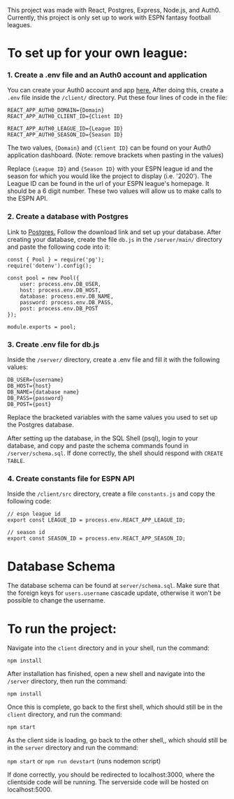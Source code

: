 This project was made with React, Postgres, Express, Node.js, and Auth0.
Currently, this project is only set up to work with ESPN fantasy football leagues.


# To set up for your own league: 


### 1. Create a .env file and an Auth0 account and application
You can create your Auth0 account and app [here.](https://auth0.com/) After doing this, create a `.env` file inside the `/client/` directory. Put these four lines of code in the file:

```
REACT_APP_AUTH0_DOMAIN={Domain}
REACT_APP_AUTH0_CLIENT_ID={Client ID}

REACT_APP_AUTH0_LEAGUE_ID={League ID}
REACT_APP_AUTH0_SEASON_ID={Season ID}
```

The two values, `{Domain}` and `{Client ID}` can be found on your Auth0 application dashboard. (Note: remove brackets when pasting in the values)

Replace `{League ID}` and `{Season ID}` with your ESPN league id and the season for which you would like the project to display (i.e. '2020'). The League ID can be found in the url of your ESPN league's homepage. It should be a 6 digit number. These two values will allow us to make calls to the ESPN API.


### 2. Create a database with Postgres
Link to [Postgres.](https://www.postgresql.org/) Follow the download link and set up your database. After creating your database, create the file `db.js` in the `/server/main/` directory and paste the following code into it:

```
const { Pool } = require('pg');
require('dotenv').config();

const pool = new Pool({
    user: process.env.DB_USER,
    host: process.env.DB_HOST,
    database: process.env.DB_NAME,
    password: process.env.DB_PASS,
    post: process.env.DB_POST
});

module.exports = pool;
```


### 3. Create .env file for db.js
Inside the `/server/` directory, create a .env file and fill it with the following values:

```
DB_USER={username}
DB_HOST={host}
DB_NAME={database name}
DB_PASS={password}
DB_POST={post}
```


Replace the bracketed variables with the same values you used to set up the Postgres database.

After setting up the database, in the SQL Shell (psql), login to your database, and copy and paste the schema commands found in `/server/schema.sql`. If done correctly, the shell should respond with `CREATE TABLE`.


### 4. Create constants file for ESPN API
Inside the `/client/src` directory, create a file `constants.js` and copy the following code: 

```
// espn league id
export const LEAGUE_ID = process.env.REACT_APP_LEAGUE_ID;

// season id
export const SEASON_ID = process.env.REACT_APP_SEASON_ID;
```


# Database Schema
The database schema can be found at `server/schema.sql`. Make sure that the foreign keys for `users.username` cascade update, otherwise it won't be possible to change the username.


# To run the project:
Navigate into the `client` directory and in your shell, run the command:

`npm install`

After installation has finished, open a new shell and navigate into the `/server` directory, then run the command:

`npm install`

Once this is complete, go back to the first shell, which should still be in the `client` directory, and run the command:

`npm start`

As the client side is loading, go back to the other shell,, which should still be in the `server` directory and run the command:

`npm start` or `npm run devstart` (runs nodemon script)

If done correctly, you should be redirected to localhost:3000, where the clientside code will be running. The serverside code will be hosted on localhost:5000.